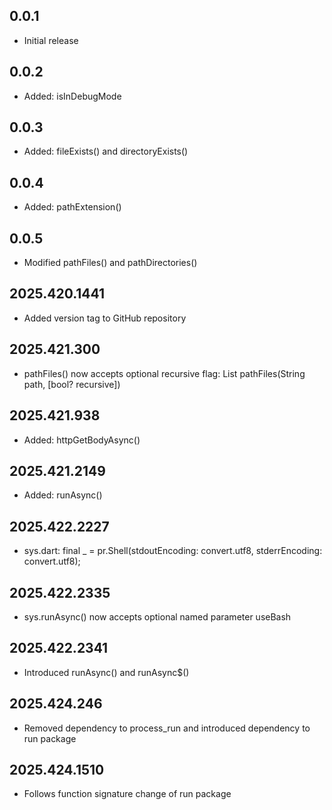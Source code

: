 ## 0.0.1

 - Initial release

## 0.0.2

- Added: isInDebugMode

## 0.0.3

- Added: fileExists() and directoryExists()

## 0.0.4

- Added: pathExtension()

## 0.0.5

- Modified pathFiles() and pathDirectories()

## 2025.420.1441

- Added version tag to GitHub repository

## 2025.421.300

- pathFiles() now accepts optional recursive flag: List<String> pathFiles(String path, [bool? recursive])

## 2025.421.938

- Added: httpGetBodyAsync()

## 2025.421.2149

- Added: runAsync()

## 2025.422.2227

- sys.dart: final _ = pr.Shell(stdoutEncoding: convert.utf8, stderrEncoding: convert.utf8);

## 2025.422.2335

- sys.runAsync() now accepts optional named parameter useBash

## 2025.422.2341

- Introduced runAsync() and runAsync$()

## 2025.424.246

- Removed dependency to process_run and introduced dependency to run package

## 2025.424.1510

- Follows function signature change of run package
